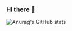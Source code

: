 ### Hi there 👋

![Anurag's GitHub stats](https://github-readme-stats.vercel.app/api?username=jjunhaa0211&show_icons=true&theme=dark)
